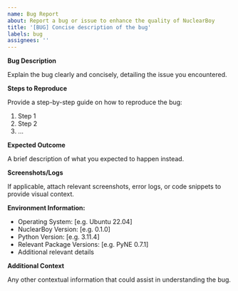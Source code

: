 ```yaml
---
name: Bug Report
about: Report a bug or issue to enhance the quality of NuclearBoy
title: '[BUG] Concise description of the bug'
labels: bug
assignees: ''
---
```


**Bug Description**

Explain the bug clearly and concisely, detailing the issue you encountered.

**Steps to Reproduce**

Provide a step-by-step guide on how to reproduce the bug:

1. Step 1
2. Step 2
3. ...

**Expected Outcome**

A brief description of what you expected to happen instead.

**Screenshots/Logs**

If applicable, attach relevant screenshots, error logs, or code snippets to provide visual context.

**Environment Information:**

- Operating System: [e.g. Ubuntu 22.04]
- NuclearBoy Version: [e.g. 0.1.0]
- Python Version: [e.g. 3.11.4]
- Relevant Package Versions: [e.g. PyNE 0.7.1]
- Additional relevant details

**Additional Context**

Any other contextual information that could assist in understanding the bug.
